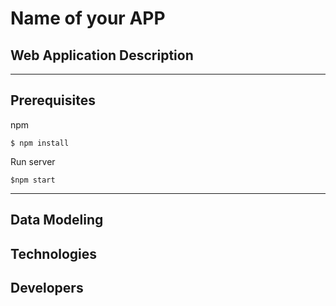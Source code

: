 # Name of your APP



## Web Application Description 


---
## Prerequisites

npm  
```
$ npm install
```

Run server
```
$npm start
```

---
## Data Modeling






## Technologies




## Developers


